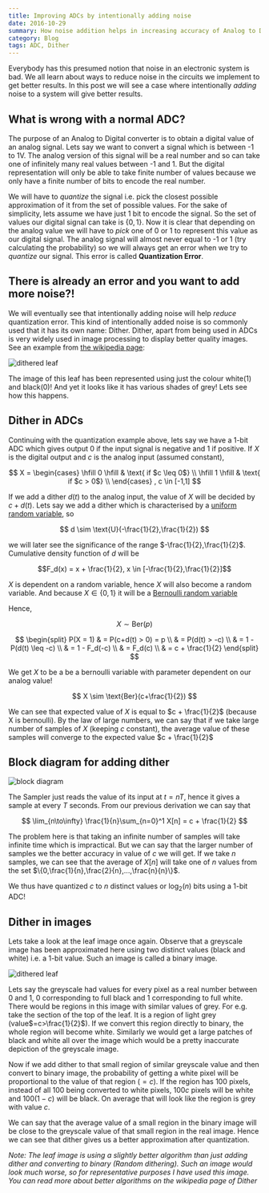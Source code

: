 ```yaml
---
title: Improving ADCs by intentionally adding noise
date: 2016-10-29
summary: How noise addition helps in increasing accuracy of Analog to Digital conversion
category: Blog
tags: ADC, Dither
---
```


Everybody has this presumed notion that noise in an electronic system is bad.
We all learn about ways to reduce noise in the circuits we implement to get
better results. In this post we will see a case where intentionally *adding*
noise to a system will give better results.

## What is wrong with a normal ADC?

The purpose of an Analog to Digital converter is to obtain a digital value of
an analog signal. Lets say we want to convert a signal which is between -1 to 1V.
The analog version of this signal will be a real number and so can take one
of infinitely many real values between -1 and 1. But the digital representation
will only be able to take finite number of values because we only have a finite
number of bits to encode the real number.

We will have to *quantize* the signal i.e. pick the closest possible
approximation of it from the set of possible values. For the sake of simplicity,
lets assume we have just 1 bit to encode the signal. So the set of values our 
digital signal can take is $\{0, 1\}$. Now it is clear that depending on the
analog value we will have to *pick* one of 0 or 1 to represent this value as
our digital signal. The analog signal will almost never equal to -1 or 1
(try calculating the probability) so we will always get an error when we
try to *quantize* our signal. This error is called **Quantization Error**.

## There is already an error and you want to add more noise?!

We will eventually see that intentionally adding noise will help *reduce*
quantization error. This kind of intentionally added noise is so commonly used
that it has its own name: Dither. Dither, apart from being used in ADCs is
very widely used in image processing to display better quality images.
See an example from [the wikipedia page](https://en.wikipedia.org/wiki/Dither):

![dithered leaf](//upload.wikimedia.org/wikipedia/commons/5/57/1_bit.png)

The image of this leaf has been represented using just the colour white(1) and
black(0)! And yet it looks like it has various shades of grey! Lets see how
this happens.

## Dither in ADCs

Continuing with the quantization example above, lets say we have a 1-bit ADC
which gives output 0 if the input signal is negative and 1 if positive.
If $X$ is the digital output and $c$ is the analog input (assumed constant),

$$
X = 
\begin{cases} 
\hfill 0 \hfill & \text{ if $c \leq 0$} \\
\hfill 1 \hfill & \text{ if $c > 0$} \\
\end{cases}
, c \in [-1,1]
$$

If we add a dither $d(t)$ to the analog input, the value of $X$ will be
decided by $c+d(t)$. Lets say we add a dither which is characterised by a 
[uniform random variable](https://en.wikipedia.org/wiki/Uniform_distribution_(continuous)), so

$$ d \sim \text{U}(-\frac{1}{2},\frac{1}{2}) $$

we will later see the significance of the range $-\frac{1}{2},\frac{1}{2}$.
Cumulative density function of $d$ will be

$$F_d(x) = x + \frac{1}{2}, x \in [-\frac{1}{2},\frac{1}{2}]$$

$X$ is dependent on a random variable, hence $X$ will also become a random
variable. And because $X \in \{0,1\}$ it will be a [Bernoulli random variable](https://en.wikipedia.org/wiki/Bernoulli_distribution)

Hence,

$$ X \sim \text{Ber}(p) $$

$$
\begin{split}
P(X = 1) & = P(c+d(t) > 0) = p \\
 & = P(d(t) > -c) \\
 & = 1 - P(d(t) \leq -c) \\
 & = 1 - F_d(-c) \\
 & = F_d(c) \\
 & = c + \frac{1}{2}
\end{split}
$$

We get $X$ to be a be a bernoulli variable with parameter dependent on our analog
value!

$$ X \sim \text{Ber}(c+\frac{1}{2}) $$

We can see that expected value of $X$ is equal to $c + \frac{1}{2}$ (because X is bernoulli).
By the law of large numbers, we can say that if we take large number of samples of
$X$ (keeping $c$ constant), the average value of these samples will converge
to the expected value $c + \frac{1}{2}$

## Block diagram for adding dither

![block diagram](/images/adc_block_diag.png)

The Sampler just reads the value of its input at $t = nT$, hence it gives
a sample at every $T$ seconds. From our previous derivation we can say that

$$ 
\lim_{n\to\infty} \frac{1}{n}\sum_{n=0}^1 X[n] = c + \frac{1}{2}
$$

The problem here is that taking an infinite number of samples will take infinite
time which is impractical. But we can say that the larger number of samples we
the better accuracy in value of $c$ we will get. 
If we take $n$ samples, we can see that the average of $X[n]$ will take one
of $n$ values from the set $\{0,\frac{1}{n},\frac{2}{n},...,\frac{n}{n}\}$.

We thus have quantized $c$ to $n$ distinct values or $\text{log}_2(n)$ bits
using a 1-bit ADC!

## Dither in images

Lets take a look at the leaf image once again. Observe that a greyscale image has
been approximated here using two distinct values (black and white) i.e. a 1-bit value.
Such an image is called a binary image.

![dithered leaf](//upload.wikimedia.org/wikipedia/commons/5/57/1_bit.png)

Lets say the greyscale had values for every pixel as a real number
between 0 and 1, 0 corresponding to full black and 1 corresponding to full white.
There would be regions in this image with similar values of grey. For e.g.
take the section of the top of the leaf. It is a region of light grey (value$=c>\frac{1}{2}$).
If we convert this region directly to binary, the whole region will become white.
Similarly we would get a large patches of black and white all over the image 
which would be a pretty inaccurate depiction of the greyscale image.

Now if we add dither to that small region of similar greyscale value 
and then convert to binary image, the probability of getting a white pixel
will be proportional to the value of that region ($=c$). If the region has 100
pixels, instead of all 100 being converted to white pixels, $100c$ pixels will be
white and $100(1-c)$ will be black. On average that will look like the region is
grey with value $c$.

We can say that the average value of a small region in the binary image will be 
close to the greyscale value of that small region in the real image.
Hence we can see that dither gives us a better approximation after quantization.

*Note: The leaf image is using a slightly better algorithm than just adding dither
and converting to binary (Random dithering). Such an image would look much worse, so for representative
purposes I have used this image. You can read more about better algorithms on the
wikipedia page of Dither*
